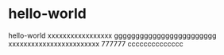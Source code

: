 # hello-world
hello-world
xxxxxxxxxxxxxxxxx
gggggggggggggggggggggggg
xxxxxxxxxxxxxxxxxxxxxxxx
777777
cccccccccccccc
